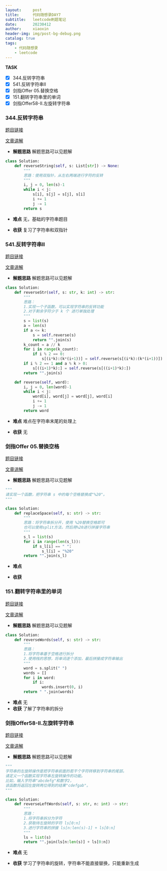 ```yaml
---
layout:     post
title:      代码随想录DAY7
subtitle:   leetcode刷题笔记
date:       20230412
author:     xiaoxin
header-img: img/post-bg-debug.png
catalog: true
tags:
    - 代码随想录
    - leetcode
---
```


**TASK**

- [x] 344.反转字符串
- [x] 541.反转字符串II
- [x] 剑指Offer 05.替换空格
- [x] 151.翻转字符串里的单词
- [x] 剑指Offer58-II.左旋转字符串

### 344.反转字符串

[题目链接](https://leetcode.cn/problems/reverse-string/)

[文章讲解](https://programmercarl.com/0344.%E5%8F%8D%E8%BD%AC%E5%AD%97%E7%AC%A6%E4%B8%B2.html)

- **解题思路**
	解题思路可以见题解

```python
class Solution:
    def reverseString(self, s: List[str]) -> None:
        """
        思路：使用双指针，从左右两端进行字符的反转
        """
        i, j = 0, len(s)-1
        while i < j:
            s[i], s[j] = s[j], s[i]
            i += 1
            j -= 1
        return s
```

- **难点**
	无，基础的字符串题目

- **收获**
	复习了字符串和双指针

### 541.反转字符串II

[题目链接](https://leetcode.cn/problems/reverse-string-ii/)

[文章讲解](https://programmercarl.com/0541.%E5%8F%8D%E8%BD%AC%E5%AD%97%E7%AC%A6%E4%B8%B2II.html)

- **解题思路**
	解题思路可以见题解

```python
class Solution:
    def reverseStr(self, s: str, k: int) -> str:
        """
        思路：
        1.实现一个子函数，可以实现字符串的反转功能
        2.对于剩余字符少于 k 个 进行单独处理
        """
        s = list(s)
        a = len(s)
        if a <= k:
            s = self.reverse(s)
            return "".join(s)
        k_count = a // k
        for i in range(k_count):
            if i % 2 == 0:
                s[(i*k):(k*(i+1))] = self.reverse(s[(i*k):(k*(i+1))])
        if i % 2 == 1 and a % k > 0:
            s[((i+1)*k):] = self.reverse(s[((i+1)*k):])
        return "".join(s)

    def reverse(self, word):
        i, j = 0, len(word)-1
        while i < j:
            word[i], word[j] = word[j], word[i]
            i += 1
            j -= 1
        return word
```

- **难点**
	难点在字符串末尾的处理上

- **收获**
	无


### 剑指Offer 05.替换空格

[题目链接](https://leetcode.cn/problems/ti-huan-kong-ge-lcof/)

[文章讲解](https://programmercarl.com/%E5%89%91%E6%8C%87Offer05.%E6%9B%BF%E6%8D%A2%E7%A9%BA%E6%A0%BC.html)

- **解题思路**
	解题思路可以见题解

```python
"""
请实现一个函数，把字符串 s 中的每个空格替换成"%20"。
"""

class Solution:
    def replaceSpace(self, s: str) -> str:
        """
        思路：将字符串拆分开，使用 %20替换空格即可
        也可以使用split方法，然后用%20进行拼接字符串
        """
        s_l = list(s)
        for i in range(len(s_l)):
            if s_l[i] == " ":
                s_l[i] = "%20"
        return "".join(s_l)
```

- **难点**

- **收获**



### 151.翻转字符串里的单词

[题目链接](https://leetcode.cn/problems/reverse-words-in-a-string/)

[文章讲解](https://programmercarl.com/0151.%E7%BF%BB%E8%BD%AC%E5%AD%97%E7%AC%A6%E4%B8%B2%E9%87%8C%E7%9A%84%E5%8D%95%E8%AF%8D.html)

- **解题思路**
	解题思路可以见题解

```python
class Solution:
    def reverseWords(self, s: str) -> str:
        """
        思路：
        1.将字符串基于空格进行拆分
        2.使用栈的思想，将单词逐个添加，最后拼接成字符串输出
        """
        word = s.split(" ")
        words = []
        for i in word:
            if i:
                words.insert(0, i)
        return " ".join(words)
```

- **难点**
	无
- **收获**
	了解了字符串的拆分

### 剑指Offer58-II.左旋转字符串

[题目链接](https://leetcode.cn/problems/zuo-xuan-zhuan-zi-fu-chuan-lcof/)

[文章讲解](https://programmercarl.com/%E5%89%91%E6%8C%87Offer58-II.%E5%B7%A6%E6%97%8B%E8%BD%AC%E5%AD%97%E7%AC%A6%E4%B8%B2.html)

- **解题思路**
	解题思路可以见题解

```python
"""
字符串的左旋转操作是把字符串前面的若干个字符转移到字符串的尾部。
请定义一个函数实现字符串左旋转操作的功能。
比如，输入字符串"abcdefg"和数字2，
该函数将返回左旋转两位得到的结果"cdefgab"。
"""

class Solution:
    def reverseLeftWords(self, s: str, n: int) -> str:
        """
        思路：
        1.将字符串拆分为字符
        2.获取待左旋转的字符 ls[0:n]
        3.进行字符串的拼接 ls[n:len(s)-1] + ls[0:n]
        """
        ls = list(s)
        return "".join(ls[n:len(s)] + ls[0:n])
```

- **难点**
	无

- **收获**
	学习了字符串的旋转，字符串不能直接替换，只能重新生成





